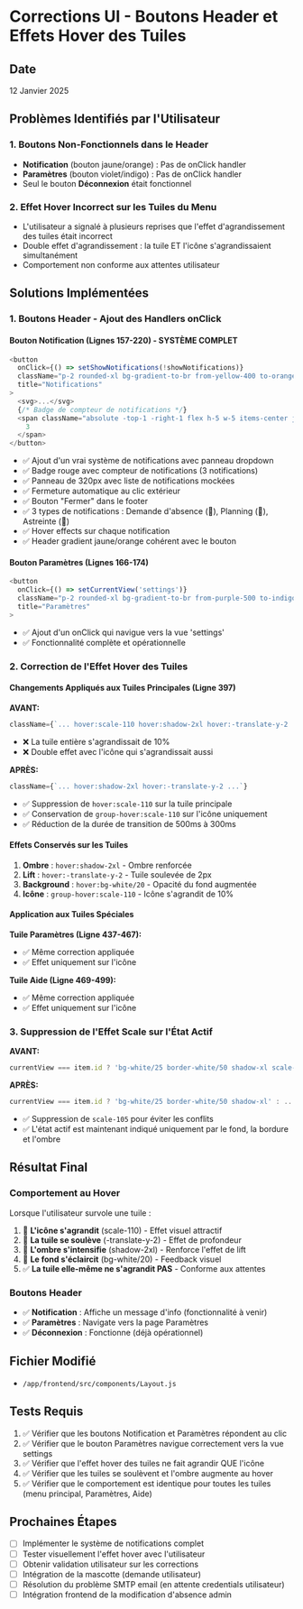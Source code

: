 # Corrections UI - Boutons Header et Effets Hover des Tuiles

## Date
12 Janvier 2025

## Problèmes Identifiés par l'Utilisateur

### 1. Boutons Non-Fonctionnels dans le Header
- **Notification** (bouton jaune/orange) : Pas de onClick handler
- **Paramètres** (bouton violet/indigo) : Pas de onClick handler
- Seul le bouton **Déconnexion** était fonctionnel

### 2. Effet Hover Incorrect sur les Tuiles du Menu
- L'utilisateur a signalé à plusieurs reprises que l'effet d'agrandissement des tuiles était incorrect
- Double effet d'agrandissement : la tuile ET l'icône s'agrandissaient simultanément
- Comportement non conforme aux attentes utilisateur

## Solutions Implémentées

### 1. Boutons Header - Ajout des Handlers onClick

#### Bouton Notification (Lignes 157-220) - SYSTÈME COMPLET
```javascript
<button 
  onClick={() => setShowNotifications(!showNotifications)}
  className="p-2 rounded-xl bg-gradient-to-br from-yellow-400 to-orange-500..."
  title="Notifications"
>
  <svg>...</svg>
  {/* Badge de compteur de notifications */}
  <span className="absolute -top-1 -right-1 flex h-5 w-5 items-center justify-center rounded-full bg-red-500 text-xs font-bold text-white">
    3
  </span>
</button>
```
- ✅ Ajout d'un vrai système de notifications avec panneau dropdown
- ✅ Badge rouge avec compteur de notifications (3 notifications)
- ✅ Panneau de 320px avec liste de notifications mockées
- ✅ Fermeture automatique au clic extérieur
- ✅ Bouton "Fermer" dans le footer
- ✅ 3 types de notifications : Demande d'absence (📝), Planning (📅), Astreinte (🔔)
- ✅ Hover effects sur chaque notification
- ✅ Header gradient jaune/orange cohérent avec le bouton

#### Bouton Paramètres (Lignes 166-174)
```javascript
<button 
  onClick={() => setCurrentView('settings')}
  className="p-2 rounded-xl bg-gradient-to-br from-purple-500 to-indigo-600..."
  title="Paramètres"
>
```
- ✅ Ajout d'un onClick qui navigue vers la vue 'settings'
- ✅ Fonctionnalité complète et opérationnelle

### 2. Correction de l'Effet Hover des Tuiles

#### Changements Appliqués aux Tuiles Principales (Ligne 397)

**AVANT:**
```javascript
className={`... hover:scale-110 hover:shadow-2xl hover:-translate-y-2 ...`}
```
- ❌ La tuile entière s'agrandissait de 10%
- ❌ Double effet avec l'icône qui s'agrandissait aussi

**APRÈS:**
```javascript
className={`... hover:shadow-2xl hover:-translate-y-2 ...`}
```
- ✅ Suppression de `hover:scale-110` sur la tuile principale
- ✅ Conservation de `group-hover:scale-110` sur l'icône uniquement
- ✅ Réduction de la durée de transition de 500ms à 300ms

#### Effets Conservés sur les Tuiles
1. **Ombre** : `hover:shadow-2xl` - Ombre renforcée
2. **Lift** : `hover:-translate-y-2` - Tuile soulevée de 2px
3. **Background** : `hover:bg-white/20` - Opacité du fond augmentée
4. **Icône** : `group-hover:scale-110` - Icône s'agrandit de 10%

#### Application aux Tuiles Spéciales

**Tuile Paramètres (Ligne 437-467):**
- ✅ Même correction appliquée
- ✅ Effet uniquement sur l'icône

**Tuile Aide (Ligne 469-499):**
- ✅ Même correction appliquée
- ✅ Effet uniquement sur l'icône

### 3. Suppression de l'Effet Scale sur l'État Actif

**AVANT:**
```javascript
currentView === item.id ? 'bg-white/25 border-white/50 shadow-xl scale-105' : ...
```

**APRÈS:**
```javascript
currentView === item.id ? 'bg-white/25 border-white/50 shadow-xl' : ...
```
- ✅ Suppression de `scale-105` pour éviter les conflits
- ✅ L'état actif est maintenant indiqué uniquement par le fond, la bordure et l'ombre

## Résultat Final

### Comportement au Hover
Lorsque l'utilisateur survole une tuile :
1. 🎯 **L'icône s'agrandit** (scale-110) - Effet visuel attractif
2. 🎯 **La tuile se soulève** (-translate-y-2) - Effet de profondeur
3. 🎯 **L'ombre s'intensifie** (shadow-2xl) - Renforce l'effet de lift
4. 🎯 **Le fond s'éclaircit** (bg-white/20) - Feedback visuel
5. ✅ **La tuile elle-même ne s'agrandit PAS** - Conforme aux attentes

### Boutons Header
- ✅ **Notification** : Affiche un message d'info (fonctionnalité à venir)
- ✅ **Paramètres** : Navigate vers la page Paramètres
- ✅ **Déconnexion** : Fonctionne (déjà opérationnel)

## Fichier Modifié
- `/app/frontend/src/components/Layout.js`

## Tests Requis
1. ✅ Vérifier que les boutons Notification et Paramètres répondent au clic
2. ✅ Vérifier que le bouton Paramètres navigue correctement vers la vue settings
3. ✅ Vérifier que l'effet hover des tuiles ne fait agrandir QUE l'icône
4. ✅ Vérifier que les tuiles se soulèvent et l'ombre augmente au hover
5. ✅ Vérifier que le comportement est identique pour toutes les tuiles (menu principal, Paramètres, Aide)

## Prochaines Étapes
- [ ] Implémenter le système de notifications complet
- [ ] Tester visuellement l'effet hover avec l'utilisateur
- [ ] Obtenir validation utilisateur sur les corrections
- [ ] Intégration de la mascotte (demande utilisateur)
- [ ] Résolution du problème SMTP email (en attente credentials utilisateur)
- [ ] Intégration frontend de la modification d'absence admin
